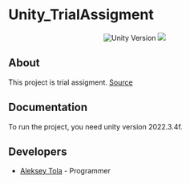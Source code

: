 # Unity_TrialAssigment
<p align="center">
   <img src="https://img.shields.io/badge/Engine-Unity%202022.3.4f-blueviolet" alt="Unity Version">
   <img src="https://img.shields.io/github/last-commit/LeshaTola/Unity_TrialAssigment?color=orange alt="Last Commit">
</p>

## About

This project is trial assigment.
[Source](https://docs.google.com/document/d/1U5V_qiqnhPOkdyhVZbwQ-zZMcZzjRnxfssQeCKytLLs/edit)

## Documentation

To run the project, you need unity version 2022.3.4f.



## Developers

- [Aleksey Tola](https://github.com/LeshaTola) - Programmer
